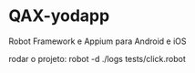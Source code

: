 # QAX-yodapp
Robot Framework e Appium para Android e iOS

rodar o projeto:
robot -d ./logs tests/click.robot
